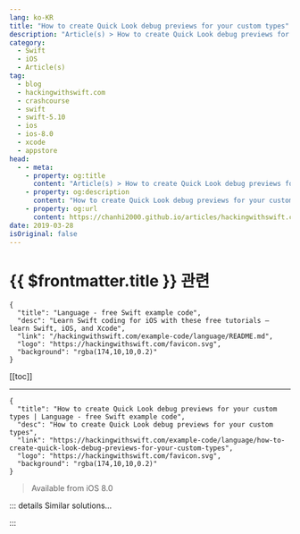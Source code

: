 ```yaml
---
lang: ko-KR
title: "How to create Quick Look debug previews for your custom types"
description: "Article(s) > How to create Quick Look debug previews for your custom types"
category:
  - Swift
  - iOS
  - Article(s)
tag: 
  - blog
  - hackingwithswift.com
  - crashcourse
  - swift
  - swift-5.10
  - ios
  - ios-8.0
  - xcode
  - appstore
head:
  - - meta:
    - property: og:title
      content: "Article(s) > How to create Quick Look debug previews for your custom types"
    - property: og:description
      content: "How to create Quick Look debug previews for your custom types"
    - property: og:url
      content: https://chanhi2000.github.io/articles/hackingwithswift.com/example-code/language/how-to-create-quick-look-debug-previews-for-your-custom-types.html
date: 2019-03-28
isOriginal: false
---
```


# {{ $frontmatter.title }} 관련

```component VPCard
{
  "title": "Language - free Swift example code",
  "desc": "Learn Swift coding for iOS with these free tutorials – learn Swift, iOS, and Xcode",
  "link": "/hackingwithswift.com/example-code/language/README.md",
  "logo": "https://hackingwithswift.com/favicon.svg",
  "background": "rgba(174,10,10,0.2)"
}
```

[[toc]]

---

```component VPCard
{
  "title": "How to create Quick Look debug previews for your custom types | Language - free Swift example code",
  "desc": "How to create Quick Look debug previews for your custom types",
  "link": "https://hackingwithswift.com/example-code/language/how-to-create-quick-look-debug-previews-for-your-custom-types",
  "logo": "https://hackingwithswift.com/favicon.svg",
  "background": "rgba(174,10,10,0.2)"
}
```

> Available from iOS 8.0

<!-- TODO: 작성 -->

<!-- 
Xcode’s Quick Look debugging allows us to visually preview the value of our types, and is capable of showing numbers, strings, attributed strings, colors, images, PDFs, Bezier paths, and more.

By default your custom types don’t have a Quick Look preview, so you won’t see anything useful. But if you add the `debugQuickLookObject()` method to your type then you can return something you want from there to have it show up in Xcode:

```swift
class User {
    var name = "Duane Dibbley"
    var age = 28

    @objc func debugQuickLookObject() -> Any? {
        return "My name is \(name) and I'm \(age)."
    }
}
```

That will show a string inside Xcode, but you could also format the string with attributes, create an image of your game board, and so on.

-->

::: details Similar solutions…

<!--
/quick-start/swiftui/how-to-use-state-inside-swiftui-previews-using-previewable">How to use @State inside SwiftUI previews using @Previewable 
/example-code/libraries/how-to-preview-files-using-quick-look-and-qlpreviewcontroller">How to preview files using Quick Look and QLPreviewController 
/example-code/system/how-to-run-code-when-your-app-is-terminated">How to run code when your app is terminated 
/example-code/libraries/how-to-make-empty-uitableviews-look-more-attractive-using-dznemptydataset">How to make empty UITableViews look more attractive using DZNEmptyDataSet 
/example-code/location/how-to-look-up-a-location-with-mklocalsearchrequest">How to look up a location with MKLocalSearch.Request</a>
-->

:::

